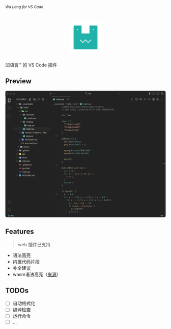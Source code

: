 <sub><em>Wa Lang for VS Code</em></sub>
<h1 align="center">
  <img src="./assets/logo.png" height="100">
</h1>

凹语言™ 的 VS Code 插件

## Preview

<img src="./assets/preview.png">

## Features

> web 插件已支持

- 语法高亮
- 内置代码片段
- 补全建议
- wasm语法高亮（[来源](https://github.com/wasmerio/vscode-wasm/blob/master/syntaxes/wat.json)）


## TODOs

- [ ] 自动格式化
- [ ] 编译检查
- [ ] 运行命令
- [ ] ...
